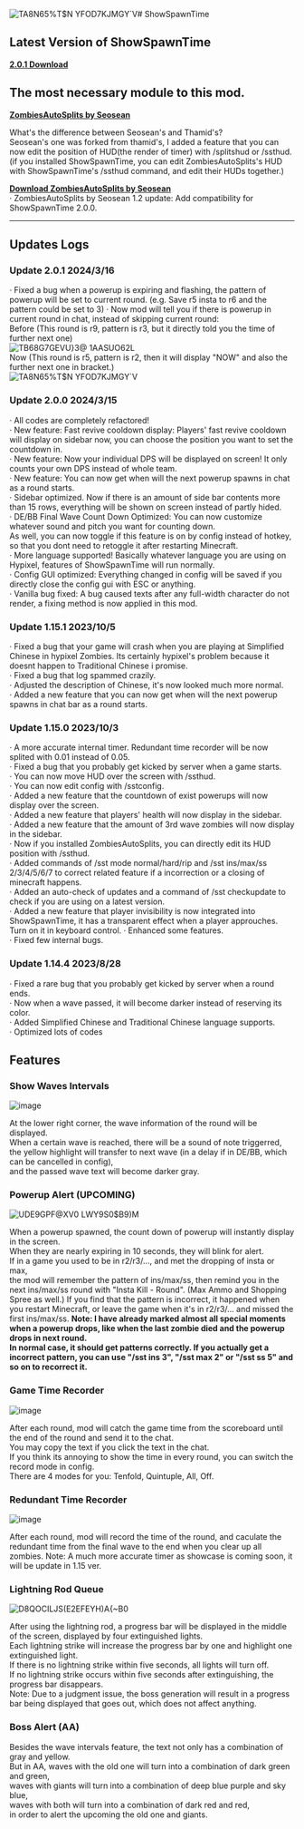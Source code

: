![TA8N65%T$N YFOD7KJMGY`V](https://github.com/Seosean/ShowSpawnTime/assets/88036696/f153d998-66e6-49fd-ba68-376c588b33b3)# ShowSpawnTime  
  
## Latest Version of ShowSpawnTime
[**2.0.1 Download**](https://github.com/Seosean/ShowSpawnTime/releases/download/2.0.1/ShowSpawnTime-2.0.1.jar)  

## The most necessary module to this mod.
[**ZombiesAutoSplits by Seosean**](https://github.com/Seosean/ZombiesAutoSplits/tree/Mixin)  
  
What's the difference between Seosean's and Thamid's?  
Seosean's one was forked from thamid's, I added a feature that you can now edit the position of HUD(the render of timer) with /splitshud or /ssthud.  
(if you installed ShowSpawnTime, you can edit ZombiesAutoSplits's HUD with ShowSpawnTime's /ssthud command, and edit their HUDs together.)  
  
[**Download ZombiesAutoSplits by Seosean**](https://github.com/Seosean/ZombiesAutoSplits/releases/download/1.2/ZombiesAutoSplits-1.2.jar)  
· ZombiesAutoSplits by Seosean 1.2 update: Add compatibility for ShowSpawnTime 2.0.0.
  
****
## Updates Logs

### Update 2.0.1 2024/3/16  
· Fixed a bug when a powerup is expiring and flashing, the pattern of powerup will be set to current round. (e.g. Save r5 insta to r6 and the pattern could be set to 3)
· Now mod will tell you if there is powerup in current round in chat, instead of skipping current round:  
                                              Before (This round is r9, pattern is r3, but it directly told you the time of further next one)  
 ![TB68G7GEVU}3@ 1AASUO62L](https://github.com/Seosean/ShowSpawnTime/assets/88036696/88efa00d-c18e-4f51-8f21-105fc87376ec)  
                                               Now (This round is r5, pattern is r2, then it will display "NOW" and also the further next one in bracket.)  
 ![TA8N65%T$N YFOD7KJMGY`V](https://github.com/Seosean/ShowSpawnTime/assets/88036696/492cde94-b50a-4785-a884-e673199f7c01)  


### Update 2.0.0 2024/3/15  
· All codes are completely refactored!  
· New feature: Fast revive cooldown display: Players' fast revive cooldown will display on sidebar now, you can choose the position you want to set the countdown in.  
· New feature: Now your individual DPS will be displayed on screen! It only counts your own DPS instead of whole team.  
· New feature: You can now get when will the next powerup spawns in chat as a round starts.  
· Sidebar optimized. Now if there is an amount of side bar contents more than 15 rows, everything will be shown on screen instead of partly hided.  
· DE/BB Final Wave Count Down Optimized: You can now customize whatever sound and pitch you want for counting down.  
As well, you can now toggle if this feature is on by config instead of hotkey, so that you dont need to retoggle it after restarting Minecraft.   
· More language supported! Basically whatever language you are using on Hypixel, features of ShowSpawnTime will run normally.  
· Config GUI optimized: Everything changed in config will be saved if you directly close the config gui with ESC or anything.  
· Vanilla bug fixed: A bug caused texts after any full-width character do not render, a fixing method is now applied in this mod.  

### Update 1.15.1 2023/10/5  
· Fixed a bug that your game will crash when you are playing at Simplified Chinese in hypixel Zombies. Its certainly hypixel's problem because it doesnt happen to Traditional Chinese i promise.  
· Fixed a bug that log spammed crazily.  
· Adjusted the description of Chinese, it's now looked much more normal.  
· Added a new feature that you can now get when will the next powerup spawns in chat bar as a round starts.  
  
### Update 1.15.0 2023/10/3  
· A more accurate internal timer. Redundant time recorder will be now splited with 0.01 instead of 0.05.  
· Fixed a bug that you probably get kicked by server when a game starts.  
· You can now move HUD over the screen with /ssthud.  
· You can now edit config with /sstconfig.  
· Added a new feature that the countdown of exist powerups will now display over the screen.  
· Added a new feature that players' health will now display in the sidebar.  
· Added a new feature that the amount of 3rd wave zombies will now display in the sidebar.  
· Now if you installed ZombiesAutoSplits, you can directly edit its HUD position with /ssthud.  
· Added commands of /sst mode normal/hard/rip and /sst ins/max/ss 2/3/4/5/6/7 to correct related feature if a incorrection or a closing of minecraft happens.  
· Added an auto-check of updates and a command of /sst checkupdate to check if you are using on a latest version.  
· Added a new feature that player invisibility is now integrated into ShowSpawnTime, it has a transparent effect when a player approuches. Turn on it in keyboard control.
· Enhanced some features.  
· Fixed few internal bugs.  
  
### Update 1.14.4 2023/8/28  
· Fixed a rare bug that you probably get kicked by server when a round ends.  
· Now when a wave passed, it will become darker instead of reserving its color.  
· Added Simplified Chinese and Traditional Chinese language supports.  
· Optimized lots of codes  

## Features
### Show Waves Intervals
![image](https://github.com/Seosean/ShowSpawnTime/assets/88036696/2b1458da-346c-4347-a4f0-b7ca5f751c04)

At the lower right corner, the wave information of the round will be displayed.  
When a certain wave is reached, there will be a sound of note triggerred,  
the yellow highlight will transfer to next wave (in a delay if in DE/BB, which can be cancelled in config),  
and the passed wave text will become darker gray.

### Powerup Alert (UPCOMING)
![UDE9GPF@XV0 LWY9S0$B9)M](https://github.com/Seosean/ShowSpawnTime/assets/88036696/ae500dfe-951f-4e14-b03f-ebee293aa8a9)

When a powerup spawned, the count down of powerup will instantly display in the screen.  
When they are nearly expiring in 10 seconds, they will blink for alert.  
If in a game you used to be in r2/r3/..., and met the dropping of insta or max,  
the mod will remember the pattern of ins/max/ss, then remind you in the next ins/max/ss round with "Insta Kill - Round". (Max Ammo and Shopping Spree as well.)
If you find that the pattern is incorrect, it happened when you restart Minecraft, or leave the game when it's in r2/r3/... and missed the first ins/max/ss.
**Note: I have already marked almost all special moments when a powerup drops, like when the last zombie died and the powerup drops in next round.**  
**In normal case, it should get patterns correctly. If you actually get a incorrect pattern, you can use "/sst ins 3", "/sst max 2" or "/sst ss 5" and so on to recorrect it.**  

### Game Time Recorder
![image](https://github.com/Seosean/ShowSpawnTime/assets/88036696/411b4903-1e00-4223-8460-ec0a6a2331ab)

After each round, mod will catch the game time from the scoreboard until the end of the round and send it to the chat.  
You may copy the text if you click the text in the chat.   
If you think its annoying to show the time in every round, you can switch the record mode in config.  
There are 4 modes for you: Tenfold, Quintuple, All, Off.

### Redundant Time Recorder
![image](https://github.com/Seosean/ShowSpawnTime/assets/88036696/33617cc8-5c66-4a4a-a482-a3ab9ab63646)

After each round, mod will record the time of the round, and caculate the redundant time from the final wave to the end when you clear up all zombies.
Note: A much more accurate timer as showcase is coming soon, it will be update in 1.15 ver.

### Lightning Rod Queue
![D8QOCILJS(E2EFEYH)A{~B0](https://github.com/Seosean/ShowSpawnTime/assets/88036696/9155d5a1-d1e6-4c91-aed1-54fb5ba19a00)
  
After using the lightning rod, a progress bar will be displayed in the middle of the screen, displayed by four extinguished lights.  
Each lightning strike will increase the progress bar by one and highlight one extinguished light.  
If there is no lightning strike within five seconds, all lights will turn off.  
If no lightning strike occurs within five seconds after extinguishing, the progress bar disappears.  
Note: Due to a judgment issue, the boss generation will result in a progress bar being displayed that goes out, which does not affect anything.

### Boss Alert (AA)


Besides the wave intervals feature, the text not only has a combination of gray and yellow.  
But in AA, waves with the old one will turn into a combination of dark green and green,  
waves with giants will turn into a combination of deep blue purple and sky blue,  
waves with both will turn into a combination of dark red and red,  
in order to alert the upcoming the old one and giants.
